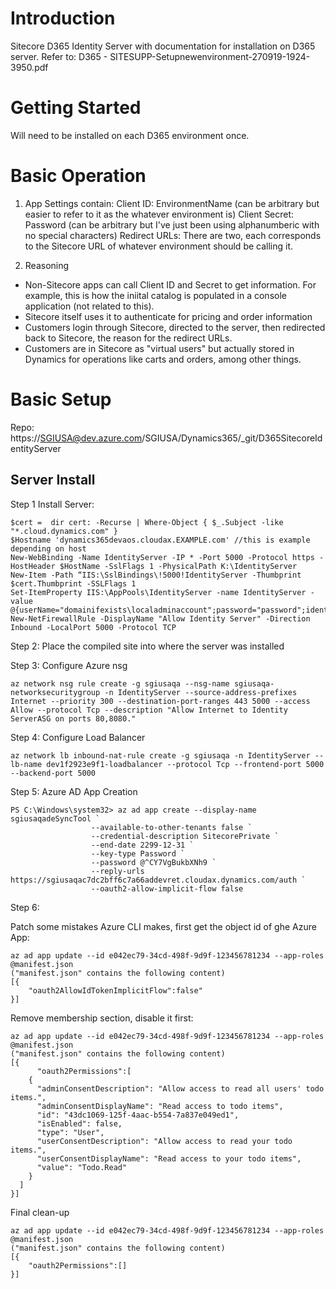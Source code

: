# Introduction 
Sitecore D365 Identity Server with documentation for installation on D365 server. Refer to: D365 - SITESUPP-Setupnewenvironment-270919-1924-3950.pdf

# Getting Started
Will need to be installed on each D365 environment once.

# Basic Operation

1. App Settings contain:
	Client ID: EnvironmentName (can be arbitrary but easier to refer to it as the whatever environment is)
	Client Secret: Password (can be arbitrary but I've just been using alphanumberic with no special characters)
	Redirect URLs: There are two, each corresponds to the Sitecore URL of whatever environment should be calling it.

2. Reasoning
 - Non-Sitecore apps can call Client ID and Secret to get information. For example, this is how the iniital catalog is populated in a console application (not related to this).
 - Sitecore itself uses it to authenticate for pricing and order information
 - Customers login through Sitecore, directed to the server, then redirected back to Sitecore, the reason for the redirect URLs.
 - Customers are in Sitecore as "virtual users" but actually stored in Dynamics for operations like carts and orders, among other things.

 # Basic Setup

Repo:
https://SGIUSA@dev.azure.com/SGIUSA/Dynamics365/_git/D365SitecoreIdentityServer

## Server Install

Step 1 Install Server:
```Import-Module WebAdministration
$cert =  dir cert: -Recurse | Where-Object { $_.Subject -like "*.cloud.dynamics.com" }
$Hostname 'dynamics365devaos.cloudax.EXAMPLE.com' //this is example depending on host
New-WebBinding -Name IdentityServer -IP * -Port 5000 -Protocol https -HostHeader $HostName -SslFlags 1 -PhysicalPath K:\IdentityServer
New-Item -Path “IIS:\SslBindings\!5000!IdentityServer -Thumbprint $cert.Thumbprint -SSLFlags 1
Set-ItemProperty IIS:\AppPools\IdentityServer -name IdentityServer -value @{userName="domainifexists\localadminaccount";password="password";identitytype=3}
New-NetFirewallRule -DisplayName "Allow Identity Server" -Direction Inbound -LocalPort 5000 -Protocol TCP 
```
Step 2: Place the compiled site into where the server was installed

Step 3: Configure Azure nsg
```
az network nsg rule create -g sgiusaqa --nsg-name sgiusaqa-networksecuritygroup -n IdentityServer --source-address-prefixes Internet --priority 300 --destination-port-ranges 443 5000 --access Allow --protocol Tcp --description "Allow Internet to Identity ServerASG on ports 80,8080."
```
Step 4: Configure Load Balancer
```
az network lb inbound-nat-rule create -g sgiusaqa -n IdentityServer --lb-name dev1f2923e9f1-loadbalancer --protocol Tcp --frontend-port 5000 --backend-port 5000
```

Step 5: Azure AD App Creation
```
PS C:\Windows\system32> az ad app create --display-name sgiusaqadeSyncTool `
                  --available-to-other-tenants false `
                  --credential-description SitecorePrivate `
                  --end-date 2299-12-31 `
                  --key-type Password `
                  --password @^CY7VgBukbXNh9 `
                  --reply-urls https://sgiusaqac7dc2bff6c7a66addevret.cloudax.dynamics.com/auth `
                  --oauth2-allow-implicit-flow false

```
Step 6:

Patch some mistakes Azure CLI makes, first get the object id of ghe Azure App:
```
az ad app update --id e042ec79-34cd-498f-9d9f-123456781234 --app-roles @manifest.json
("manifest.json" contains the following content)
[{
	"oauth2AllowIdTokenImplicitFlow":false"
}]
```

Remove membership section, disable it first:
```
az ad app update --id e042ec79-34cd-498f-9d9f-123456781234 --app-roles @manifest.json
("manifest.json" contains the following content)
[{
	  "oauth2Permissions":[
    {
      "adminConsentDescription": "Allow access to read all users' todo items.",
      "adminConsentDisplayName": "Read access to todo items",
      "id": "43dc1069-125f-4aac-b554-7a837e049ed1",
      "isEnabled": false,
      "type": "User",
      "userConsentDescription": "Allow access to read your todo items.",
      "userConsentDisplayName": "Read access to your todo items",
      "value": "Todo.Read"
    }
  ]
}]
```
Final clean-up
```
az ad app update --id e042ec79-34cd-498f-9d9f-123456781234 --app-roles @manifest.json
("manifest.json" contains the following content)
[{	  
	"oauth2Permissions":[]
}]
```